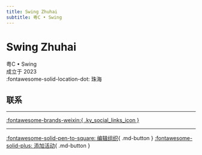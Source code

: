 ```yaml
---
title: Swing Zhuhai
subtitle: 粤C • Swing
---
```


# Swing Zhuhai

粤C • Swing  
成立于 2023  
:fontawesome-solid-location-dot: 珠海  


## 联系


---

 [:fontawesome-brands-weixin:{ .ky_social_links_icon }](# "粤 C Swing 摇摆 ZH")

---

[:fontawesome-solid-pen-to-square: 编辑组织](https://github.com/swingdance/orgs/issues/new?assignees=&labels=update+org&projects=&template=03-update_entity.yml&title=Update%20Org%3A%20zh_CN%20%E2%80%A2%20Swing%20Zhuhai&region=zh_CN&id=yue-c-swing&name=Swing%20Zhuhai){ .md-button } [:fontawesome-solid-plus: 添加活动](https://github.com/swingdance/events/issues/new?assignees=&labels=add+event&projects=&template=02-add_entity.yml&title=Add%20Event%3A%20zh_CN%20%E2%80%A2%20%3CName%3E&region=zh_CN&province=Guangdong&city=Zhuhai&org_id=yue-c-swing){ .md-button }
